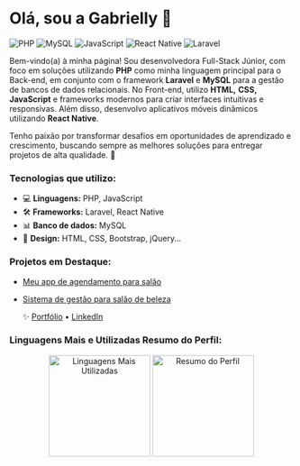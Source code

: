 # Olá, sou a Gabrielly 👋
![PHP](https://img.shields.io/badge/PHP-777BB4?style=for-the-badge&logo=php&logoColor=white)
![MySQL](https://img.shields.io/badge/MySQL-4479A1?style=for-the-badge&logo=mysql&logoColor=white)
![JavaScript](https://img.shields.io/badge/JavaScript-F7DF1E?style=for-the-badge&logo=javascript&logoColor=black)
![React Native](https://img.shields.io/badge/React_Native-20232A?style=for-the-badge&logo=react&logoColor=61DAFB)
![Laravel](https://img.shields.io/badge/Laravel-FF2D20?style=for-the-badge&logo=laravel&logoColor=white)

Bem-vindo(a) à minha página!
Sou desenvolvedora Full-Stack Júnior, com foco em soluções utilizando **PHP** como minha linguagem principal para o Back-end, em conjunto com o framework **Laravel** e **MySQL** para a gestão de bancos de dados relacionais. No Front-end, utilizo **HTML,** **CSS,** **JavaScript** e frameworks modernos para criar interfaces intuitivas e responsivas. Além disso, desenvolvo aplicativos móveis dinâmicos utilizando **React Native**.

Tenho paixão por transformar desafios em oportunidades de aprendizado e crescimento, buscando sempre as melhores soluções para entregar projetos de alta qualidade. 🚀

### Tecnologias que utilizo:
- 💻 **Linguagens:** PHP, JavaScript
- 🛠 **Frameworks:** Laravel, React Native
- 📊 **Banco de dados:** MySQL
- 🎨 **Design:** HTML, CSS, Bootstrap, jQuery...

### Projetos em Destaque:
- [Meu app de agendamento para salão](link_do_projeto)
- [Sistema de gestão para salão de beleza](link_do_projeto)

  ✨ [Portfólio](link_portfolio) • [LinkedIn](https://www.linkedin.com/in/gabriellynr)


###  Linguagens Mais e Utilizadas Resumo do Perfil:

<div align="center">
  <img height="180em" src="https://github-readme-stats.vercel.app/api/top-langs/?username=eugabriellyr&layout=compact&theme=radical" alt="Linguagens Mais Utilizadas"/>
  <img height="180em" src="http://github-profile-summary-cards.vercel.app/api/cards/profile-details?username=eugabriellyr&theme=radical" alt="Resumo do Perfil"/>
</div>







